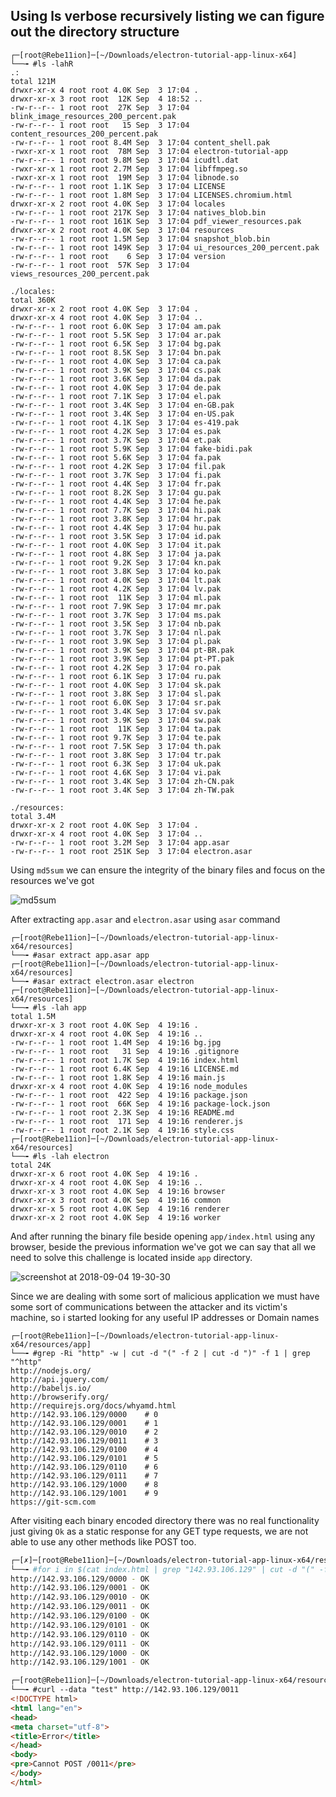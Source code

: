 ## Using ls verbose recursively listing we can figure out the directory structure

```assembly
┌─[root@Rebe11ion]─[~/Downloads/electron-tutorial-app-linux-x64]
└──╼ #ls -lahR
.:
total 121M
drwxr-xr-x 4 root root 4.0K Sep  3 17:04 .
drwxr-xr-x 3 root root  12K Sep  4 18:52 ..
-rw-r--r-- 1 root root  27K Sep  3 17:04 blink_image_resources_200_percent.pak
-rw-r--r-- 1 root root   15 Sep  3 17:04 content_resources_200_percent.pak
-rw-r--r-- 1 root root 8.4M Sep  3 17:04 content_shell.pak
-rwxr-xr-x 1 root root  78M Sep  3 17:04 electron-tutorial-app
-rw-r--r-- 1 root root 9.8M Sep  3 17:04 icudtl.dat
-rwxr-xr-x 1 root root 2.7M Sep  3 17:04 libffmpeg.so
-rwxr-xr-x 1 root root  19M Sep  3 17:04 libnode.so
-rw-r--r-- 1 root root 1.1K Sep  3 17:04 LICENSE
-rw-r--r-- 1 root root 1.8M Sep  3 17:04 LICENSES.chromium.html
drwxr-xr-x 2 root root 4.0K Sep  3 17:04 locales
-rw-r--r-- 1 root root 217K Sep  3 17:04 natives_blob.bin
-rw-r--r-- 1 root root 161K Sep  3 17:04 pdf_viewer_resources.pak
drwxr-xr-x 2 root root 4.0K Sep  3 17:04 resources
-rw-r--r-- 1 root root 1.5M Sep  3 17:04 snapshot_blob.bin
-rw-r--r-- 1 root root 149K Sep  3 17:04 ui_resources_200_percent.pak
-rw-r--r-- 1 root root    6 Sep  3 17:04 version
-rw-r--r-- 1 root root  57K Sep  3 17:04 views_resources_200_percent.pak

./locales:
total 360K
drwxr-xr-x 2 root root 4.0K Sep  3 17:04 .
drwxr-xr-x 4 root root 4.0K Sep  3 17:04 ..
-rw-r--r-- 1 root root 6.0K Sep  3 17:04 am.pak
-rw-r--r-- 1 root root 5.5K Sep  3 17:04 ar.pak
-rw-r--r-- 1 root root 6.5K Sep  3 17:04 bg.pak
-rw-r--r-- 1 root root 8.5K Sep  3 17:04 bn.pak
-rw-r--r-- 1 root root 4.0K Sep  3 17:04 ca.pak
-rw-r--r-- 1 root root 3.9K Sep  3 17:04 cs.pak
-rw-r--r-- 1 root root 3.6K Sep  3 17:04 da.pak
-rw-r--r-- 1 root root 4.0K Sep  3 17:04 de.pak
-rw-r--r-- 1 root root 7.1K Sep  3 17:04 el.pak
-rw-r--r-- 1 root root 3.4K Sep  3 17:04 en-GB.pak
-rw-r--r-- 1 root root 3.4K Sep  3 17:04 en-US.pak
-rw-r--r-- 1 root root 4.1K Sep  3 17:04 es-419.pak
-rw-r--r-- 1 root root 4.2K Sep  3 17:04 es.pak
-rw-r--r-- 1 root root 3.7K Sep  3 17:04 et.pak
-rw-r--r-- 1 root root 5.9K Sep  3 17:04 fake-bidi.pak
-rw-r--r-- 1 root root 5.6K Sep  3 17:04 fa.pak
-rw-r--r-- 1 root root 4.2K Sep  3 17:04 fil.pak
-rw-r--r-- 1 root root 3.7K Sep  3 17:04 fi.pak
-rw-r--r-- 1 root root 4.4K Sep  3 17:04 fr.pak
-rw-r--r-- 1 root root 8.2K Sep  3 17:04 gu.pak
-rw-r--r-- 1 root root 4.4K Sep  3 17:04 he.pak
-rw-r--r-- 1 root root 7.7K Sep  3 17:04 hi.pak
-rw-r--r-- 1 root root 3.8K Sep  3 17:04 hr.pak
-rw-r--r-- 1 root root 4.4K Sep  3 17:04 hu.pak
-rw-r--r-- 1 root root 3.5K Sep  3 17:04 id.pak
-rw-r--r-- 1 root root 4.0K Sep  3 17:04 it.pak
-rw-r--r-- 1 root root 4.8K Sep  3 17:04 ja.pak
-rw-r--r-- 1 root root 9.2K Sep  3 17:04 kn.pak
-rw-r--r-- 1 root root 3.8K Sep  3 17:04 ko.pak
-rw-r--r-- 1 root root 4.0K Sep  3 17:04 lt.pak
-rw-r--r-- 1 root root 4.2K Sep  3 17:04 lv.pak
-rw-r--r-- 1 root root  11K Sep  3 17:04 ml.pak
-rw-r--r-- 1 root root 7.9K Sep  3 17:04 mr.pak
-rw-r--r-- 1 root root 3.7K Sep  3 17:04 ms.pak
-rw-r--r-- 1 root root 3.5K Sep  3 17:04 nb.pak
-rw-r--r-- 1 root root 3.7K Sep  3 17:04 nl.pak
-rw-r--r-- 1 root root 3.9K Sep  3 17:04 pl.pak
-rw-r--r-- 1 root root 3.9K Sep  3 17:04 pt-BR.pak
-rw-r--r-- 1 root root 3.9K Sep  3 17:04 pt-PT.pak
-rw-r--r-- 1 root root 4.2K Sep  3 17:04 ro.pak
-rw-r--r-- 1 root root 6.1K Sep  3 17:04 ru.pak
-rw-r--r-- 1 root root 4.0K Sep  3 17:04 sk.pak
-rw-r--r-- 1 root root 3.8K Sep  3 17:04 sl.pak
-rw-r--r-- 1 root root 6.0K Sep  3 17:04 sr.pak
-rw-r--r-- 1 root root 3.4K Sep  3 17:04 sv.pak
-rw-r--r-- 1 root root 3.9K Sep  3 17:04 sw.pak
-rw-r--r-- 1 root root  11K Sep  3 17:04 ta.pak
-rw-r--r-- 1 root root 9.7K Sep  3 17:04 te.pak
-rw-r--r-- 1 root root 7.5K Sep  3 17:04 th.pak
-rw-r--r-- 1 root root 3.8K Sep  3 17:04 tr.pak
-rw-r--r-- 1 root root 6.3K Sep  3 17:04 uk.pak
-rw-r--r-- 1 root root 4.6K Sep  3 17:04 vi.pak
-rw-r--r-- 1 root root 3.4K Sep  3 17:04 zh-CN.pak
-rw-r--r-- 1 root root 3.4K Sep  3 17:04 zh-TW.pak

./resources:
total 3.4M
drwxr-xr-x 2 root root 4.0K Sep  3 17:04 .
drwxr-xr-x 4 root root 4.0K Sep  3 17:04 ..
-rw-r--r-- 1 root root 3.2M Sep  3 17:04 app.asar
-rw-r--r-- 1 root root 251K Sep  3 17:04 electron.asar
```

Using `md5sum` we can ensure the integrity of the binary files and focus on the resources we've got

![md5sum](https://user-images.githubusercontent.com/22657154/45045997-1e406900-b075-11e8-9886-254fe4e42855.png)

After extracting ```app.asar``` and ```electron.asar``` using ```asar``` command

```assembly
┌─[root@Rebe11ion]─[~/Downloads/electron-tutorial-app-linux-x64/resources]
└──╼ #asar extract app.asar app
┌─[root@Rebe11ion]─[~/Downloads/electron-tutorial-app-linux-x64/resources]
└──╼ #asar extract electron.asar electron
┌─[root@Rebe11ion]─[~/Downloads/electron-tutorial-app-linux-x64/resources]
└──╼ #ls -lah app
total 1.5M
drwxr-xr-x 3 root root 4.0K Sep  4 19:16 .
drwxr-xr-x 4 root root 4.0K Sep  4 19:16 ..
-rw-r--r-- 1 root root 1.4M Sep  4 19:16 bg.jpg
-rw-r--r-- 1 root root   31 Sep  4 19:16 .gitignore
-rw-r--r-- 1 root root 1.7K Sep  4 19:16 index.html
-rw-r--r-- 1 root root 6.4K Sep  4 19:16 LICENSE.md
-rw-r--r-- 1 root root 1.8K Sep  4 19:16 main.js
drwxr-xr-x 4 root root 4.0K Sep  4 19:16 node_modules
-rw-r--r-- 1 root root  422 Sep  4 19:16 package.json
-rw-r--r-- 1 root root  66K Sep  4 19:16 package-lock.json
-rw-r--r-- 1 root root 2.3K Sep  4 19:16 README.md
-rw-r--r-- 1 root root  171 Sep  4 19:16 renderer.js
-rw-r--r-- 1 root root 2.1K Sep  4 19:16 style.css
┌─[root@Rebe11ion]─[~/Downloads/electron-tutorial-app-linux-x64/resources]
└──╼ #ls -lah electron
total 24K
drwxr-xr-x 6 root root 4.0K Sep  4 19:16 .
drwxr-xr-x 4 root root 4.0K Sep  4 19:16 ..
drwxr-xr-x 3 root root 4.0K Sep  4 19:16 browser
drwxr-xr-x 3 root root 4.0K Sep  4 19:16 common
drwxr-xr-x 5 root root 4.0K Sep  4 19:16 renderer
drwxr-xr-x 2 root root 4.0K Sep  4 19:16 worker
```
And after running the binary file beside opening ```app/index.html``` using any browser, beside the previous information we've got we can say that all we need to solve this challenge is located inside ```app``` directory.

![screenshot at 2018-09-04 19-30-30](https://user-images.githubusercontent.com/22657154/45047334-0e2a8880-b079-11e8-88c2-44c538364e17.png)

Since we are dealing with some sort of malicious application we must have some sort of communications between the attacker and its victim's machine, so i started looking for any useful IP addresses or Domain names 

```assembly
┌─[root@Rebe11ion]─[~/Downloads/electron-tutorial-app-linux-x64/resources/app]
└──╼ #grep -Ri "http" -w | cut -d "(" -f 2 | cut -d ")" -f 1 | grep "^http"
http://nodejs.org/
http://api.jquery.com/
http://babeljs.io/
http://browserify.org/
http://requirejs.org/docs/whyamd.html
http://142.93.106.129/0000    # 0
http://142.93.106.129/0001    # 1 
http://142.93.106.129/0010    # 2
http://142.93.106.129/0011    # 3 
http://142.93.106.129/0100    # 4 
http://142.93.106.129/0101    # 5 
http://142.93.106.129/0110    # 6 
http://142.93.106.129/0111    # 7
http://142.93.106.129/1000    # 8
http://142.93.106.129/1001    # 9 
https://git-scm.com
```

After visiting each binary encoded directory there was no real functionality just giving ```Ok``` as a static response for any GET type requests, we are not able to use any other methods like POST too.

```bash
┌─[✗]─[root@Rebe11ion]─[~/Downloads/electron-tutorial-app-linux-x64/resources/app]
└──╼ #for i in $(cat index.html | grep "142.93.106.129" | cut -d "(" -f 2  | cut -d ")" -f 1) ; do echo -n "$i - " ; curl $i 2> /dev/null ; echo ; done
http://142.93.106.129/0000 - OK
http://142.93.106.129/0001 - OK
http://142.93.106.129/0010 - OK
http://142.93.106.129/0011 - OK
http://142.93.106.129/0100 - OK
http://142.93.106.129/0101 - OK
http://142.93.106.129/0110 - OK
http://142.93.106.129/0111 - OK
http://142.93.106.129/1000 - OK
http://142.93.106.129/1001 - OK
```

```html
┌─[root@Rebe11ion]─[~/Downloads/electron-tutorial-app-linux-x64/resources/app]
└──╼ #curl --data "test" http://142.93.106.129/0011
<!DOCTYPE html>
<html lang="en">
<head>
<meta charset="utf-8">
<title>Error</title>
</head>
<body>
<pre>Cannot POST /0011</pre>
</body>
</html>
```

